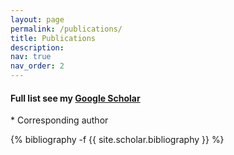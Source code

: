 ```yaml
---
layout: page
permalink: /publications/
title: Publications
description: 
nav: true
nav_order: 2
---
```

#### Full list see my [Google Scholar](https://scholar.google.com/citations?user=fPcIPt0AAAAJ&hl=en)
\* Corresponding author
<!-- _pages/publications.md -->
<div class="publications">


{% bibliography -f {{ site.scholar.bibliography }} %}

</div>
